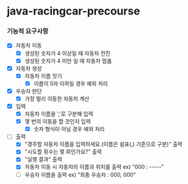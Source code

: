 # java-racingcar-precourse

### 기능적 요구사항

- [x] 자동차 이동
    - [x] 생성된 숫자가 4 이상일 때 자동차 전진
    - [x] 생성된 숫자가 4 미만 일 때 자동차 멈춤

- [x] 자동차 생성
    - [x] 자동차 이름 짓기
        - [x] 이름이 5자 이하일 경우 예외 처리

- [x] 우승자 판단
    - [x] 가장 멀리 이동한 자동차 계산

- [x] 입력
    - [x] 자동차 이름을 ','로 구분해 입력
    - [x] 몇 번의 이동을 할 것인지 입력
        - [x] 숫자 형식이 아닐 경우 예외 처리

- [ ] 출력
    - [x] "경주할 자동차 이름을 입력하세요.(이름은 쉼표(,) 기준으로 구분)" 출력
    - [x] "시도할 횟수는 몇 회인가요?" 출력
    - [x] "실행 결과" 출력
    - [x] 자동차 이동 시 자동차의 이름과 위치를 출력 ex) "000 : -----"
    - [ ] 우승자 이름을 출력 ex) "최종 우승자 : 000, 000"